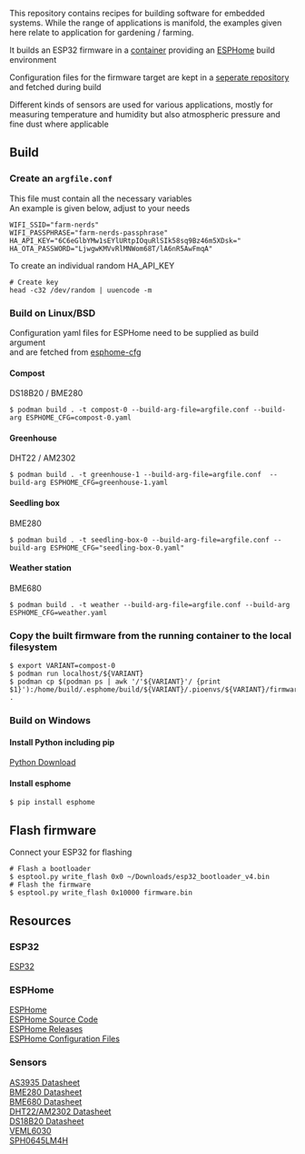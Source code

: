 This repository contains recipes for building software for embedded systems. While the range of applications is manifold,
the examples given here relate to application for gardening / farming.  

It builds an ESP32 firmware in a [container](https://github.com/bbusse/esphome-build) providing an [ESPHome](https://esphome.io/) build environment  

Configuration files for the firmware target are kept in a [seperate repository](https://github.com/bbusse/esphome-cfg) and fetched during build  

Different kinds of sensors are used for various applications, mostly for measuring temperature and humidity but also
atmospheric pressure and fine dust where applicable

## Build
### Create an `argfile.conf`
This file must contain all the necessary variables  
An example is given below, adjust to your needs
```
WIFI_SSID="farm-nerds"
WIFI_PASSPHRASE="farm-nerds-passphrase"
HA_API_KEY="6C6eGlbYMw1sEYlURtpIOquRlSIk58sq9Bz46m5XDsk="
HA_OTA_PASSWORD="LjwgwKMVvRlMNWom68T/lA6nR5AwFmqA"
```
To create an individual random HA_API_KEY
```
# Create key
head -c32 /dev/random | uuencode -m 
```
### Build on Linux/BSD
Configuration yaml files for ESPHome need to be supplied as build argument  
and are fetched from [esphome-cfg](https://github.com/bbusse/esphome-cfg)  
  
#### Compost
DS18B20 / BME280
```
$ podman build . -t compost-0 --build-arg-file=argfile.conf --build-arg ESPHOME_CFG=compost-0.yaml
```

#### Greenhouse
DHT22 / AM2302
```
$ podman build . -t greenhouse-1 --build-arg-file=argfile.conf  --build-arg ESPHOME_CFG=greenhouse-1.yaml
```

#### Seedling box
BME280
```
$ podman build . -t seedling-box-0 --build-arg-file=argfile.conf --build-arg ESPHOME_CFG="seedling-box-0.yaml"
```

#### Weather station
BME680
```
$ podman build . -t weather --build-arg-file=argfile.conf --build-arg ESPHOME_CFG=weather.yaml
```

### Copy the built firmware from the running container to the local filesystem
```
$ export VARIANT=compost-0
$ podman run localhost/${VARIANT}
$ podman cp $(podman ps | awk '/'${VARIANT}'/ {print $1}'):/home/build/.esphome/build/${VARIANT}/.pioenvs/${VARIANT}/firmware-${VARIANT).bin .
```

### Build on Windows
#### Install Python including pip
[Python Download](https://www.python.org/ftp/python/3.13.0/python-3.13.0-amd64.exe)
#### Install esphome
```
$ pip install esphome
```

## Flash firmware
Connect your ESP32 for flashing
```
# Flash a bootloader
$ esptool.py write_flash 0x0 ~/Downloads/esp32_bootloader_v4.bin
# Flash the firmware
$ esptool.py write_flash 0x10000 firmware.bin
```

## Resources
### ESP32
[ESP32](https://en.wikipedia.org/wiki/ESP32)  

### ESPHome
[ESPHome](https://esphome.io/)  
[ESPHome Source Code](https://github.com/esphome/esphome)  
[ESPHome Releases](https://github.com/esphome/esphome/releases)  
[ESPHome Configuration Files](https://github.com/bbusse/esphome-cfg)  

### Sensors
[AS3935 Datasheet](https://github.com/sparkfun/SparkFun_AS3935_Lightning_Detector/blob/master/Documents/AS3935_Datasheet_EN_v2.pdf)  
[BME280 Datasheet](https://www.bosch-sensortec.com/products/environmental-sensors/humidity-sensors-bme280/)  
[BME680 Datasheet](https://www.bosch-sensortec.com/media/boschsensortec/downloads/datasheets/bst-bme680-ds001.pdf)  
[DHT22/AM2302 Datasheet](https://www.sparkfun.com/datasheets/Sensors/Temperature/DHT22.pdf)  
[DS18B20 Datasheet](https://www.analog.com/media/en/technical-documentation/data-sheets/DS18B20.pdf)  
[VEML6030](https://www.vishay.com/docs/84366/veml6030.pdf)  
[SPH0645LM4H](https://www.knowles.com/docs/default-source/model-downloads/kas-700-0137-crawford-mic-on-flex-product-brief-rev29may19.pdf)
